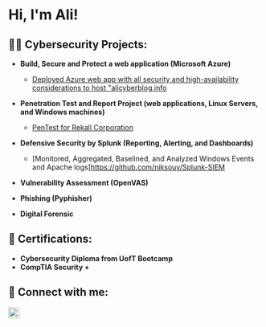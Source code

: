 <h1>Hi, I'm Ali!</h1>

<h2>👨‍💻 Cybersecurity Projects:</h2>

- <b>Build, Secure and Protect a web application (Microsoft Azure) </b>
  - [Deployed Azure web app with all security and high-availability considerations to host "alicyberblog.info](https://github.com/niksouy/Azure-Webserver)
- <b>Penetration Test and Report Project (web applications, Linux Servers, and Windows machines)</b>
  - [PenTest for Rekall Corporation](https://github.com/niksouy/Penetration-Test-and-Report/blob/main/README.md)
- <b>Defensive Security by Splunk (Reporting, Alerting, and Dashboards)</b>
  - [Monitored, Aggregated, Baselined, and Analyzed Windows Events and Apache logs]https://github.com/niksouy/Splunk-SIEM 
- <b>Vulnerability Assessment (OpenVAS)</b>
  
- <b>Phishing (Pyphisher)</b>
  
- <b>Digital Forensic</b>


<h2> 📜 Certifications:</h2>

- <b>Cybersecurity Diploma from UofT Bootcamp</b>
- <b>CompTIA Security +</b>


<h2> 🤳 Connect with me:</h2>

[<img align="left" alt="JoshMadakor | LinkedIn" width="22px" src="https://cdn.jsdelivr.net/npm/simple-icons@v3/icons/linkedin.svg" />][linkedin]


[linkedin]: [https://linkedin.com/in/joshmadakor](https://www.linkedin.com/in/ali-mansory-014b72b5/)

<!--
**joshmadakor1/joshmadakor1** is a ✨ _special_ ✨ repository because its `README.md` (this file) appears on your GitHub profile.

Here are some ideas to get you started:

- 🔭 I’m currently working on ...
- 🌱 I’m currently learning ...
- 👯 I’m looking to collaborate on ...
- 🤔 I’m looking for help with ...
- 💬 Ask me about ...
- 📫 How to reach me: ...
- 😄 Pronouns: ...
- ⚡ Fun fact: ...
-->
